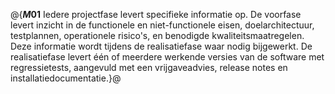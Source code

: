 @{**$M01$**
 Iedere projectfase levert specifieke informatie op. De voorfase levert inzicht in de functionele en niet-functionele eisen, doelarchitectuur, testplannen, operationele risico's, en benodigde kwaliteitsmaatregelen. Deze informatie wordt tijdens de realisatiefase waar nodig bijgewerkt. De realisatiefase levert één of meerdere werkende versies van de software met regressietests, aangevuld met een vrijgaveadvies, release notes en installatiedocumentatie.}@
